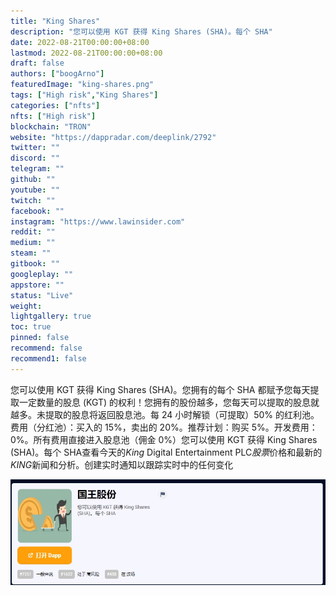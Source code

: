 ```yaml
---
title: "King Shares"
description: "您可以使用 KGT 获得 King Shares (SHA)。每个 SHA"
date: 2022-08-21T00:00:00+08:00
lastmod: 2022-08-21T00:00:00+08:00
draft: false
authors: ["boogArno"]
featuredImage: "king-shares.png"
tags: ["High risk","King Shares"]
categories: ["nfts"]
nfts: ["High risk"]
blockchain: "TRON"
website: "https://dappradar.com/deeplink/2792"
twitter: ""
discord: ""
telegram: ""
github: ""
youtube: ""
twitch: ""
facebook: ""
instagram: "https://www.lawinsider.com"
reddit: ""
medium: ""
steam: ""
gitbook: ""
googleplay: ""
appstore: ""
status: "Live"
weight: 
lightgallery: true
toc: true
pinned: false
recommend: false
recommend1: false
---
```

您可以使用 KGT 获得 King Shares (SHA)。您拥有的每个 SHA 都赋予您每天提取一定数量的股息 (KGT) 的权利！您拥有的股份越多，您每天可以提取的股息就越多。未提取的股息将返回股息池。每 24 小时解锁（可提取）50% 的红利池。费用（分红池）：买入的 15%，卖出的 20%。推荐计划：购买 5%。开发费用：0%。所有费用直接进入股息池（佣金 0%）您可以使用 KGT 获得 King Shares (SHA)。每个 SHA查看今天的*King* Digital Entertainment PLC*股票*价格和最新的*KING*新闻和分析。创建实时通知以跟踪实时中的任何变化

![1](1.jpg)